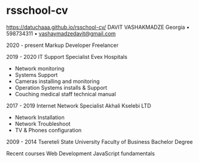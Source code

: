 # rsschool-cv
https://datuchaaa.github.io/rsschool-cv/
   DAVIT VASHAKMADZE
Georgia • 598734311 • vashaymadzedavit@gmail.com

2020 - present Markup Developer
Freelancer

2019 - 2020 IT Support Specialist
Evex Hospitals
- Network monitoring
- Systems Support
- Cameras installing and monitoring
- Operation Systems installs & Support
- Couching medical staff technical manual


2017 - 2019 Internet Network Specialist
Akhali Kselebi LTD
- Network Installation
- Network Troubleshoot
- TV & Phones configuration


2009 - 2014 Tsereteli State University
Faculty of Business
Bachelor Degree

Recent courses
Web Development
JavaScript fundamentals
